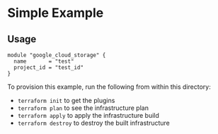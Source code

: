 # Simple Example
## Usage
```
module "google_cloud_storage" {
  name       = "test"
  project_id = "test_id"
}
```
To provision this example, run the following from within this directory:
- `terraform init` to get the plugins
- `terraform plan` to see the infrastructure plan
- `terraform apply` to apply the infrastructure build
- `terraform destroy` to destroy the built infrastructure
